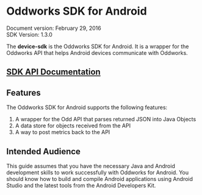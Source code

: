 # Oddworks SDK for Android

Document version: February 29, 2016  
SDK Version: 1.3.0

The __device-sdk__ is the Oddworks SDK for Android. It is a wrapper for the Oddworks API that helps Android devices communicate with Oddworks.

## [SDK API Documentation](/javadoc/1.3.0)

## Features

The Oddworks SDK for Android supports the following features:

1. A wrapper for the Odd API that parses returned JSON into Java Objects
2. A data store for objects received from the API
3. A way to post metrics back to the API

## Intended Audience

This guide assumes that you have the necessary Java and Android development skills to work successfully with Oddworks for Android. You should know how to build and compile Android applications using Android Studio and the latest tools from the Android Developers Kit.
